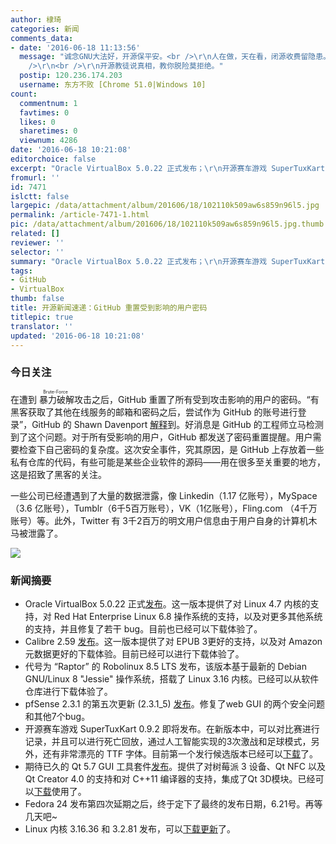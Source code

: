 ```yaml
---
author: 棣琦
categories: 新闻
comments_data:
- date: '2016-06-18 11:13:56'
  message: "诚念GNU大法好，开源保平安。<br />\r\n人在做，天在看，闭源收费留隐患。<br />\r\n众生都为开源来，闭源险恶忘前缘。<br
    />\r\n<br />\r\n开源教徒说真相，教你脱险莫拒绝。"
  postip: 120.236.174.203
  username: 东方不败 [Chrome 51.0|Windows 10]
count:
  commentnum: 1
  favtimes: 0
  likes: 0
  sharetimes: 0
  viewnum: 4286
date: '2016-06-18 10:21:08'
editorchoice: false
excerpt: "Oracle VirtualBox 5.0.22 正式发布；\r\n开源赛车游戏 SuperTuxKart 0.9.2 即将发布。"
fromurl: ''
id: 7471
islctt: false
largepic: /data/attachment/album/201606/18/102110k509aw6s859n96l5.jpg
permalink: /article-7471-1.html
pic: /data/attachment/album/201606/18/102110k509aw6s859n96l5.jpg.thumb.jpg
related: []
reviewer: ''
selector: ''
summary: "Oracle VirtualBox 5.0.22 正式发布；\r\n开源赛车游戏 SuperTuxKart 0.9.2 即将发布。"
tags:
- GitHub
- VirtualBox
thumb: false
title: 开源新闻速递：GitHub 重置受到影响的用户密码
titlepic: true
translator: ''
updated: '2016-06-18 10:21:08'
---
```


### 今日关注


在遭到<ruby> 暴力破解 <rp>  （ </rp> <rt>  Brute-Force </rt> <rp>  ） </rp></ruby>攻击之后，GitHub 重置了所有受到攻击影响的用户的密码。“有黑客获取了其他在线服务的邮箱和密码之后，尝试作为 GitHub 的账号进行登录”，GitHub 的 Shawn Davenport [解释](https://github.com/blog/2190-github-security-update-reused-password-attack)到。好消息是 GitHub 的工程师立马检测到了这个问题。对于所有受影响的用户，GitHub 都发送了密码重置提醒。用户需要检查下自己密码的复杂度。这次安全事件，究其原因，是 GitHub 上存放着一些私有仓库的代码，有些可能是某些企业软件的源码——用在很多至关重要的地方，这是招致了黑客的关注。


一些公司已经遭遇到了大量的数据泄露，像 Linkedin（1.17 亿账号），MySpace（3.6 亿账号），Tumblr（6千5百万账号），VK（1亿账号），Fling.com （4千万账号）等。此外，Twitter 有 3千2百万的明文用户信息由于用户自身的计算机木马被泄露了。


![](/data/attachment/album/201606/18/102110k509aw6s859n96l5.jpg)


### 新闻摘要


* Oracle VirtualBox 5.0.22 正式[发布](https://www.virtualbox.org/wiki/Changelog)。这一版本提供了对 Linux 4.7 内核的支持，对 Red Hat Enterprise Linux 6.8 操作系统的支持，以及对更多其他系统的支持，并且修复了若干 bug。目前也已经可以下载体验了。
* Calibre 2.59 [发布](http://calibre-ebook.com/whats-new)。这一版本提供了对 EPUB 3更好的支持，以及对 Amazon 元数据更好的下载体验。目前已经可以进行下载体验了。
* 代号为 “Raptor” 的 Robolinux 8.5 LTS 发布，该版本基于最新的 Debian GNU/Linux 8 "Jessie" 操作系统，搭载了 Linux 3.16 内核。已经可以从软件仓库进行下载体验了。
* pfSense 2.3.1 的第五次更新 (2.3.1\_5) [发布](https://blog.pfsense.org/?p=2090)。修复了web GUI 的两个安全问题和其他7个bug。
* 开源赛车游戏 SuperTuxKart 0.9.2 即将发布。在新版本中，可以对比赛进行记录，并且可以进行死亡回放，通过人工智能实现的3次激战和足球模式，另外，还有非常漂亮的 TTF 字体。目前第一个发行候选版本已经可以[下载](http://linux.softpedia.com/get/GAMES-ENTERTAINMENT/Arcade/SuperTuxKart-3916.shtml)了。
* 期待已久的 Qt 5.7 GUI 工具套件[发布](http://blog.qt.io/blog/2016/06/16/qt-5-7-released/)。提供了对树莓派 3 设备、Qt NFC 以及 Qt Creator 4.0 的支持和对 C++11 编译器的支持，集成了Qt 3D模块。已经可以[下载](http://linux.softpedia.com/get/Programming/Widgets/Qt-179.shtml)使用了。
* Fedora 24 发布第四次延期之后，终于定下了最终的发布日期，6.21号。再等几天吧~
* Linux 内核 3.16.36 和 3.2.81 发布，可以[下载更新](http://kernel.org/)了。